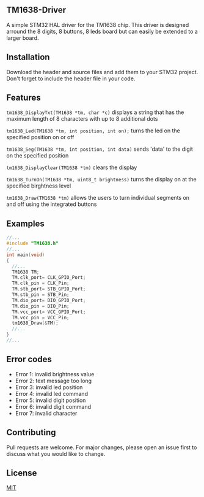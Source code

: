## TM1638-Driver
A simple STM32 HAL driver for the TM1638 chip. This driver is designed arround the 8 digits, 8 buttons, 8 leds board but can easily be extended to a larger board. 

## Installation

Download the header and source files and add them to your STM32 project. Don't forget to include the header file in your code.

## Features

`tm1638_DisplayTxt(TM1638 *tm, char *c)` displays a string that has the maximum length of 8 characters with up to 8 additional dots

`tm1638_Led(TM1638 *tm, int position, int on);` turns the led on the specified position on or off

`tm1638_Seg(TM1638 *tm, int position, int data)` sends 'data' to the digit on the specified position

`tm1638_DisplayClear(TM1638 *tm)` clears the display

`tm1638_TurnOn(TM1638 *tm, uint8_t brightness)` turns the display on at the specified birghtness level

`tm1638_Draw(TM1638 *tm)` allows the users to turn individual segments on and off using the integrated buttons

## Examples
```c
//...
#include "TM1638.h"
//...
int main(void)
{
  //...
  TM1638 TM;
  TM.clk_port= CLK_GPIO_Port;
  TM.clk_pin = CLK_Pin;
  TM.stb_port= STB_GPIO_Port;
  TM.stb_pin = STB_Pin;
  TM.dio_port= DIO_GPIO_Port;
  TM.dio_pin = DIO_Pin;
  TM.vcc_port= VCC_GPIO_Port;
  TM.vcc_pin = VCC_Pin;
  tm1638_Draw(&TM);
  //...
}
//...
```
## Error codes
- Error 1: invalid brightness value
- Error 2: text message too long
- Error 3: invalid led position
- Error 4: invalid led command
- Error 5: invalid digit position
- Error 6: invalid digit command
- Error 7: invalid character 
## Contributing
Pull requests are welcome. For major changes, please open an issue first to discuss what you would like to change.

## License
[MIT](https://choosealicense.com/licenses/mit/)
